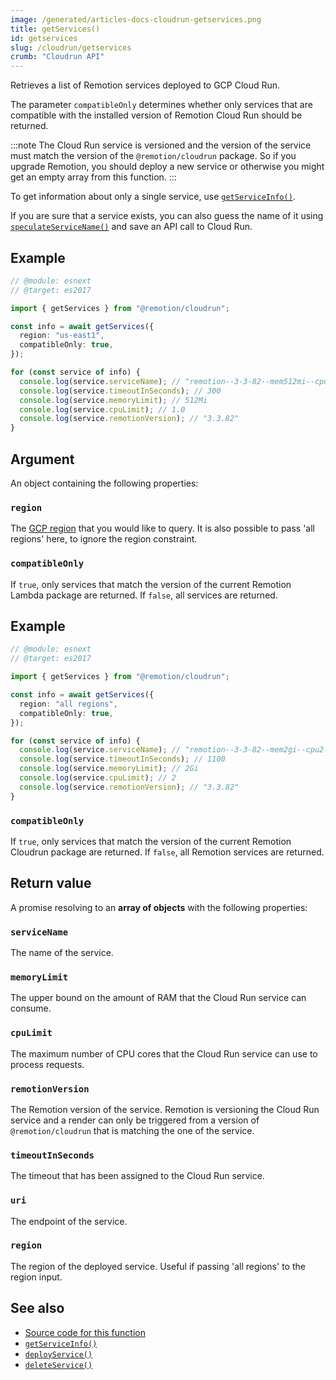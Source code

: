 ```yaml
---
image: /generated/articles-docs-cloudrun-getservices.png
title: getServices()
id: getservices
slug: /cloudrun/getservices
crumb: "Cloudrun API"
---
```


Retrieves a list of Remotion services deployed to GCP Cloud Run.

The parameter `compatibleOnly` determines whether only services that are compatible with the installed version of Remotion Cloud Run should be returned.

:::note
The Cloud Run service is versioned and the version of the service must match the version of the `@remotion/cloudrun` package. So if you upgrade Remotion, you should deploy a new service or otherwise you might get an empty array from this function.
:::

To get information about only a single service, use [`getServiceInfo()`](/docs/cloudrun/getserviceinfo).

If you are sure that a service exists, you can also guess the name of it using [`speculateServiceName()`](/docs/cloudrun/speculateservicename) and save an API call to Cloud Run.

## Example

```ts twoslash
// @module: esnext
// @target: es2017

import { getServices } from "@remotion/cloudrun";

const info = await getServices({
  region: "us-east1",
  compatibleOnly: true,
});

for (const service of info) {
  console.log(service.serviceName); // "remotion--3-3-82--mem512mi--cpu1-0"
  console.log(service.timeoutInSeconds); // 300
  console.log(service.memoryLimit); // 512Mi
  console.log(service.cpuLimit); // 1.0
  console.log(service.remotionVersion); // "3.3.82"
}
```

## Argument

An object containing the following properties:

### `region`

The [GCP region](/docs/cloudrun/region-selection) that you would like to query. It is also possible to pass 'all regions' here, to ignore the region constraint.

### `compatibleOnly`

If `true`, only services that match the version of the current Remotion Lambda package are returned. If `false`, all services are returned.

## Example

```ts twoslash
// @module: esnext
// @target: es2017

import { getServices } from "@remotion/cloudrun";

const info = await getServices({
  region: "all regions",
  compatibleOnly: true,
});

for (const service of info) {
  console.log(service.serviceName); // "remotion--3-3-82--mem2gi--cpu2--t-1100"
  console.log(service.timeoutInSeconds); // 1100
  console.log(service.memoryLimit); // 2Gi
  console.log(service.cpuLimit); // 2
  console.log(service.remotionVersion); // "3.3.82"
}
```

### `compatibleOnly`

If `true`, only services that match the version of the current Remotion Cloudrun package are returned. If `false`, all Remotion services are returned.

## Return value

A promise resolving to an **array of objects** with the following properties:

### `serviceName`

The name of the service.

### `memoryLimit`

The upper bound on the amount of RAM that the Cloud Run service can consume.

### `cpuLimit`

The maximum number of CPU cores that the Cloud Run service can use to process requests.

### `remotionVersion`

The Remotion version of the service. Remotion is versioning the Cloud Run service and a render can only be triggered from a version of `@remotion/cloudrun` that is matching the one of the service.

### `timeoutInSeconds`

The timeout that has been assigned to the Cloud Run service.

### `uri`

The endpoint of the service.

### `region`

The region of the deployed service. Useful if passing 'all regions' to the region input.

## See also

- [Source code for this function](https://github.com/remotion-dev/remotion/blob/main/packages/cloudrun/src/api/get-services.ts)
- [`getServiceInfo()`](/docs/cloudrun/getserviceinfo)
- [`deployService()`](/docs/cloudrun/deployservice)
- [`deleteService()`](/docs/cloudrun/deleteservice)
